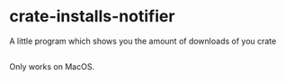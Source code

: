 # crate-installs-notifier
A little program which shows you the amount of downloads of you crate

##
Only works on MacOS.
